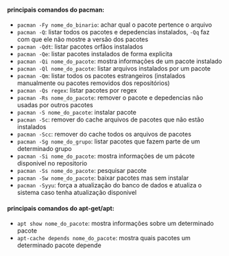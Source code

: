 #### principais comandos do pacman:
* `pacman -Fy nome_do_binario`: achar qual o pacote pertence o arquivo
* `pacman -Q`: listar todos os pacotes e depedencias instalados, `-Qq` faz com que ele não mostre a versão dos pacotes
* `pacman -Qdt`: listar pacotes orfãos instalados
* `pacman -Qe`: listar pacotes instalados de forma explicita
* `pacman -Qi nome_do_pacote`: mostra informações de um pacote instalado
* `pacman -Ql nome_do_pacote`: listar arquivos instalados por um pacote
* `pacman -Qm`: listar todos os pacotes estrangeiros (instalados manualmente ou pacotes removidos dos repositórios)
* `pacman -Qs regex`: listar pacotes por regex
* `pacman -Rs nome_do_pacote`: remover o pacote e depedencias não usadas por outros pacotes
* `pacman -S nome_do_pacote`: instalar pacote
* `pacman -Sc`: remover do cache arquivos de pacotes que não estão instalados
* `pacman -Scc`: remover do cache todos os arquivos de pacotes
* `pacman -Sg nome_do_grupo`: listar pacotes que fazem parte de um determinado grupo
* `pacman -Si nome_do_pacote`: mostra informações de um pácote disponivel no repositorio
* `pacman -Ss nome_do_pacote`: pesquisar pacote
* `pacman -Sw nome_do_pacote`: baixar pacotes mas sem instalar
* `pacman -Syyu`: força a atualização do banco de dados e atualiza o sistema caso tenha atualização disponivel

#### principais comandos do apt-get/apt:
* `apt show nome_do_pacote`: mostra informações sobre um determinado pacote
* `apt-cache depends nome_do_pacote`: mostra quais pacotes um determinado pacote depende
